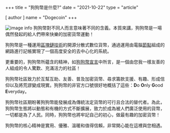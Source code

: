+++
title = "狗狗幣是什麼?"
date = "2021-10-22"
type = "article"

[ author ]
  name = "Dogecoin"
+++

![image info](/assets/images/dogepedia/3.png)
狗狗幣對不同人而言意味著不同的含義。本質來講，狗狗幣是一場偶然發起的給人們帶來快樂的加密貨幣運動！

狗狗幣是一種運用[區塊鏈技術](https://www.dogecoin.com/zh-tw/dogepedia/articles/what-is-a-blockchain)的開源分散式數位貨幣，通過運用由電腦[節點](https://www.dogecoin.com/zh-tw/dogepedia/articles/what-is-a-node)組成的網路進行記帳實現了一個高度安全的去中心化的系統。

更重要的，狗狗幣所蘊含的精神，如[狗狗幣宣言](https://foundation.dogecoin.com/zh-tw/manifesto/)中所言，是一個由您我一樣友善的人組成的令人驚歎、充滿活力的社區！

狗狗幣社區致力於互幫互助、友善、普及加密貨幣、尋求籌款支援、有趣、形成信仰以及將荒謬變成現實。狗狗幣的非官方口號很好地概括了這些：**D**o **O**nly **G**ood **E**veryday。

狗狗幣社區期盼著狗狗幣能發展成為傳統法定貨幣的可行且合法的替代者。為此，狗狗幣生態將以動態和有機的方式不斷擴展，致力於成為被人們廣泛使用的貨幣，一切都是為了人民。同時，狗狗幣也將牢記自己的初心，做最有趣的加密貨幣！

狗狗幣的核心精神是實用、優雅、溫暖和值得信賴，非常開心能在這裡與您相遇。


